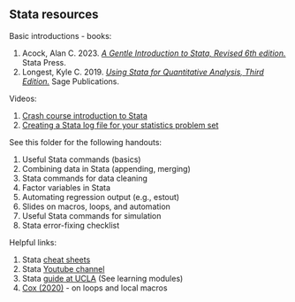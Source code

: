## Stata resources

Basic introductions - books:
1. Acock, Alan C. 2023. [_A Gentle Introduction to Stata, Revised 6th edition._](https://www.stata.com/bookstore/gentle-introduction-to-stata/) Stata Press.
2. Longest, Kyle C. 2019. [_Using Stata for Quantitative Analysis, Third Edition._](https://www.stata.com/bookstore/using-stata-for-quantitative-analysis/) Sage Publications.

Videos:
1. [Crash course introduction to Stata](https://www.youtube.com/watch?v=160nBMavcHE)
2. [Creating a Stata log file for your statistics problem set](https://www.youtube.com/watch?v=9mjXnZxmkXw)

See this folder for the following handouts:
1. Useful Stata commands (basics)
2. Combining data in Stata (appending, merging)
3. Stata commands for data cleaning
4. Factor variables in Stata
5. Automating regression output (e.g., estout)
6. Slides on macros, loops, and automation
7. Useful Stata commands for simulation
8. Stata error-fixing checklist

Helpful links:
1. Stata [cheat sheets](https://www.stata.com/bookstore/stata-cheat-sheets/)
2. Stata [Youtube channel](https://www.youtube.com/channel/UCVk4G4nEtBS4tLOyHqustDA)
3. Stata [guide at UCLA](https://stats.idre.ucla.edu/stata/) (See learning modules)
4. [Cox (2020)](https://journals.sagepub.com/doi/10.1177/1536867X20976340) - on loops and local macros
